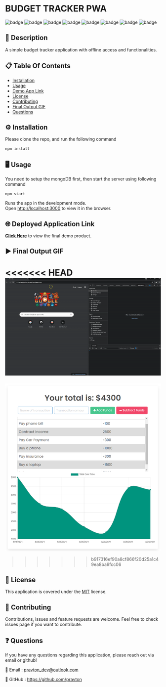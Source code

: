 # BUDGET TRACKER PWA

![badge](https://img.shields.io/badge/licence-MIT-green) ![badge](https://img.shields.io/badge/-HTML-red) ![badge](https://img.shields.io/badge/-CSS-red) ![badge](https://img.shields.io/badge/-Javascript-red) ![badge](https://img.shields.io/badge/-Node.js-red) ![badge](https://img.shields.io/badge/-Express.js-red) ![badge](https://img.shields.io/badge/-MongoDB-red) ![badge](https://img.shields.io/badge/-Mongoose-red) 

## 📜 Description 

A simple budget tracker application with offline access and functionalities.

## 📋 Table Of Contents 
- [Installation](#%EF%B8%8F-installation)
- [Usage](#%EF%B8%8F-usage) 
- [Demo App Link](#-deployed-application-link) 
- [License](#-license) 
- [Contributing](#-contributing) 
- [Final Output GIF](#%EF%B8%8F-final-output-gif) 
- [Questions](#-questions) 

## ⚙️ Installation 

Please clone the repo, and run the following command 

``` 
npm install
``` 

## 🖥️ Usage 

You need to setup the mongoDB first, then start the server using following command

``` 
npm start 
``` 
Runs the app in the development mode.\
Open [http://localhost:3000](http://localhost:3000) to view it in the browser.

## 🌐 Deployed Application Link 

[**Click Here**](https://budget-tracker-simple.herokuapp.com/) to view the final demo product. 

## ▶️ Final Output GIF 

<<<<<<< HEAD
![Final Output](./public/images/final-output.gif "Final output of the project") 
=======
![Final Output](./public/images/final-output.PNG "Final output of the project") 
>>>>>>> b917316ef90a8cf866f20d25a1c49ea8ba9fcc06

## 📝 License 

This application is covered under the [MIT](https://choosealicense.com/licenses/mit/) license. 

## 🤝 Contributing 

Contributions, issues and feature requests are welcome. Feel free to check issues page if you want to contribute. 

## ❓ Questions 

If you have any questions regarding this application, please reach out via email or github! 

📧 Email : pravton_dev@outlook.com 

🤖 GitHub : https://github.com/pravton

